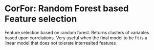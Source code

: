 # CorFor: Random Forest based Feature selection

Feature selection based on random forest. Returns clusters of variables based upon correlations. Very useful when the final model to be fit is a linear model that does not tolerate interrealted features
